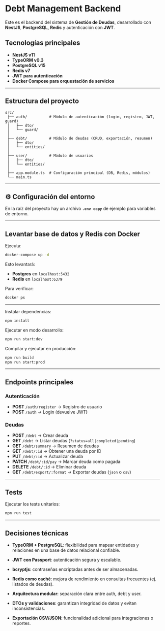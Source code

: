 # Debt Management Backend

Este es el backend del sistema de **Gestión de Deudas**, desarrollado con **NestJS**, **PostgreSQL**, **Redis** y autenticación con **JWT**.  

## Tecnologías principales
- **NestJS v11**
- **TypeORM v0.3**
- **PostgreSQL v15**
- **Redis v7**
- **JWT para autenticación**
- **Docker Compose para orquestación de servicios**

---

## Estructura del proyecto
```
src/
 ├── auth/          # Módulo de autenticación (login, registro, JWT, guard)
 │   ├── dto/
 │   └── guard/
 │
 ├── debt/          # Módulo de deudas (CRUD, exportación, resumen)
 │   ├── dto/
 │   └── entities/
 │
 ├── user/          # Módulo de usuarios
 │   ├── dto/
 │   └── entities/
 │
 ├── app.module.ts  # Configuración principal (DB, Redis, módulos)
 └── main.ts
```

---

## ⚙️ Configuración del entorno

En la raíz del proyecto hay un archivo **`.env copy`** de ejemplo para variables de entorno.  

---

## Levantar base de datos y Redis con Docker

Ejecuta:
```bash
docker-compose up -d
```

Esto levantará:
- **Postgres** en `localhost:5432`
- **Redis** en `localhost:6379`

Para verificar:
```bash
docker ps
```

---

Instalar dependencias:
```bash
npm install
```

Ejecutar en modo desarrollo:
```bash
npm run start:dev
```

Compilar y ejecutar en producción:
```bash
npm run build
npm run start:prod
```
---

## Endpoints principales

### Autenticación
- **POST** `/auth/register` → Registro de usuario  
- **POST** `/auth` → Login (devuelve JWT)

### Deudas
- **POST** `/debt` → Crear deuda  
- **GET** `/debt` → Listar deudas (`?status=all|completed|pending`)  
- **GET** `/debt/summary` → Resumen de deudas  
- **GET** `/debt/:id` → Obtener una deuda por ID  
- **PUT** `/debt/:id` → Actualizar deuda  
- **PATCH** `/debt/:id/pay` → Marcar deuda como pagada  
- **DELETE** `/debt/:id` → Eliminar deuda  
- **GET** `/debt/export/:format` → Exportar deudas (`json` o `csv`)

---

## Tests
Ejecutar los tests unitarios:
```bash
npm run test
```
---

## Decisiones técnicas

- **TypeORM + PostgreSQL**: flexibilidad para mapear entidades y relaciones en una base de datos relacional confiable.

- **JWT con Passport**: autenticación segura y escalable.

- **bcryptjs**: contraseñas encriptadas antes de ser almacenadas.

- **Redis como caché**: mejora de rendimiento en consultas frecuentes (ej. listados de deudas).

- **Arquitectura modular**: separación clara entre auth, debt y user.

- **DTOs y validaciones**: garantizan integridad de datos y evitan inconsistencias.

- **Exportación CSV/JSON**: funcionalidad adicional para integraciones o reportes.
